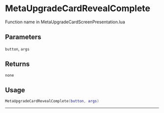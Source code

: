 # MetaUpgradeCardRevealComplete
Function name in MetaUpgradeCardScreenPresentation.lua
## Parameters
`button`, `args`
## Returns
`none`
## Usage
```lua
MetaUpgradeCardRevealComplete(button, args)
```
---
